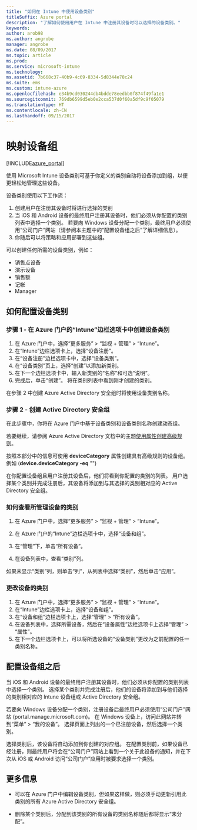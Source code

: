 ```yaml
---
title: "如何在 Intune 中使用设备类别"
titleSuffix: Azure portal
description: "了解如何使用用户在 Intune 中注册其设备时可以选择的设备类别。"
keywords: 
author: arob98
ms.author: angrobe
manager: angrobe
ms.date: 08/09/2017
ms.topic: article
ms.prod: 
ms.service: microsoft-intune
ms.technology: 
ms.assetid: 7b668c37-40b9-4c69-8334-5d8344e78c24
ms.suite: ems
ms.custom: intune-azure
ms.openlocfilehash: e34b9cd030244db4bdde78eedbb0f874f49fa1e1
ms.sourcegitcommit: 769db6599d5eb0e2cca537d0f60a5df9c9f05079
ms.translationtype: HT
ms.contentlocale: zh-CN
ms.lasthandoff: 09/15/2017
---
```

# <a name="map-device-groups"></a>映射设备组


[!INCLUDE[azure_portal](./includes/azure_portal.md)]

使用 Microsoft Intune 设备类别可基于你定义的类别自动将设备添加到组，以便更轻松地管理这些设备。

设备类别使用以下工作流：
1. 创建用户在注册其设备时将进行选择的类别
3. 当 iOS 和 Android 设备的最终用户注册其设备时，他们必须从你配置的类别列表中选择一个类别。 若要向 Windows 设备分配一个类别，最终用户必须使用“公司门户”网站（请参阅本主题中的“配置设备组之后”了解详细信息）。
4. 你随后可以将策略和应用部署到这些组。

可以创建任何所需的设备类别，例如：
- 销售点设备
- 演示设备
- 销售额
- 记帐
- Manager

## <a name="how-to-configure-device-categories"></a>如何配置设备类别

### <a name="step-1---create-device-categories-in-the-intune-blade-of-the-azure-portal"></a>步骤 1 - 在 Azure 门户的“Intune”边栏选项卡中创建设备类别
1. 在 Azure 门户中，选择“更多服务” > “监视 + 管理” > “Intune”。
3. 在“Intune”边栏选项卡上，选择“设备注册”。
3. 在“设备注册”边栏选项卡中，选择“设备类别”。
4. 在“设备类别”页上，选择“创建”以添加新类别。
5. 在下一个边栏选项卡中，输入新类别的“名称”和可选“说明”。
6. 完成后，单击“创建”。 将在类别列表中看到刚才创建的类别。

在步骤 2 中创建 Azure Active Directory 安全组时将使用设备类别名称。

### <a name="step-2---create-azure-active-directory-security-groups"></a>步骤 2 - 创建 Active Directory 安全组
在此步骤中，你将在 Azure 门户中基于设备类别和设备类别名称创建动态组。

若要继续，请参阅 Azure Active Directory 文档中的主题[使用属性创建高级规则](https://azure.microsoft.com/documentation/articles/active-directory-accessmanagement-groups-with-advanced-rules/#using-attributes-to-create-rules-for-device-objects)。 

按照本部分中的信息可使用 **deviceCategory** 属性创建具有高级规则的设备组。 例如 (**device.deviceCategory -eq** "*<the device category name you got from the Azure portal>*")

在你配置设备组且用户注册其设备后，他们将看到你配置的类别的列表。 用户选择某个类别并完成注册后，其设备将添加到与其选择的类别相对应的 Active Directory 安全组。

### <a name="how-to-view-the-categories-of-devices-you-manage"></a>如何查看所管理设备的类别

1.  在 Azure 门户中，选择“更多服务” > “监视 + 管理” > “Intune”。

2. 在 Azure 门户的“Intune”边栏选项卡中，选择“设备和组”。

3.  在“管理”下，单击“所有设备”。

4.  在设备列表中，查看“类别”列。

如果未显示“类别”列，则单击“列”，从列表中选择“类别”，然后单击“应用”。

### <a name="to-change-the-category-of-a-device"></a>更改设备的类别

1. 在 Azure 门户中，选择“更多服务” > “监视 + 管理” > “Intune”。
3. 在“Intune”边栏选项卡上，选择“设备和组”。
4. 在“设备和组”边栏选项卡上，选择“管理” > “所有设备”。
5. 在设备列表中，选择所需设备，然后在“设备属性”边栏选项卡上选择“管理” > “属性”。
6. 在下一个边栏选项卡上，可以将所选设备的“设备类别”更改为之前配置的任一类别名称。

## <a name="after-you-configure-device-groups"></a>配置设备组之后

当 iOS 和 Android 设备的最终用户注册其设备时，他们必须从你配置的类别列表中选择一个类别。 选择某个类别并完成注册后，他们的设备将添加到与他们选择的类别相对应的 Intune 设备组或 Active Directory 安全组。

若要向 Windows 设备分配一个类别，注册设备后最终用户必须使用“公司门户”网站 (portal.manage.microsoft.com)。 在 Windows 设备上，访问此网站并转到“菜单” > “我的设备”。 选择页面上列出的一个已注册设备，然后选择一个类别。 

选择类别后，该设备将自动添加到你创建的对应组。 在配置类别前，如果设备已经注册，则最终用户将会在“公司门户”网站上看到一个关于此设备的通知，并在下次从 iOS 或 Android 访问“公司门户”应用时被要求选择一个类别。

## <a name="further-information"></a>更多信息
- 可以在 Azure 门户中编辑设备类别，但如果这样做，则必须手动更新引用此类别的所有 Azure Active Directory 安全组。

- 删除某个类别后，分配到该类别的所有设备的类别名称随后都将显示“未分配”。


